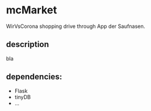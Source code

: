 # mcMarket
WirVsCorona shopping drive through App der Saufnasen.

## description
bla

## dependencies:
* Flask
* tinyDB
* ...
